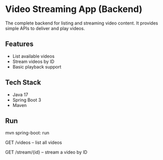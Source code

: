 # Video Streaming App (Backend)

The complete backend for listing and streaming video content. It provides simple APIs to deliver and play videos.  

## Features
- List available videos
- Stream videos by ID
- Basic playback support

## Tech Stack
- Java 17
- Spring Boot 3
- Maven

## Run
mvn spring-boot: run

GET /videos – list all videos

GET /stream/{id} – stream a video by ID
